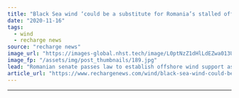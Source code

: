```yaml
---
title: "Black Sea wind ‘could be a substitute for Romania’s stalled offshore gas projects’ -  report"
date: "2020-11-16"
tags: 
  - wind
  - recharge news
source: "recharge news"
image_url: "https://images-global.nhst.tech/image/L0ptNzZ1dHlLdEZwa013UGJYeHBXdENYN0xHb0tZN1hNUHpiZVh3MmEycz0=/nhst/binary/58ad68c9ee33433e30b5004652f1d2ea"
image_fp: "/assets/img/post_thumbnails/189.jpg"
lead: "Romanian senate passes law to establish offshore wind support as Brussels-based think tank sees huge potential for Black Sea"
article_url: "https://www.rechargenews.com/wind/black-sea-wind-could-be-a-substitute-for-romania-s-stalled-offshore-gas-projects-report/2-1-913135"
---
```


---
